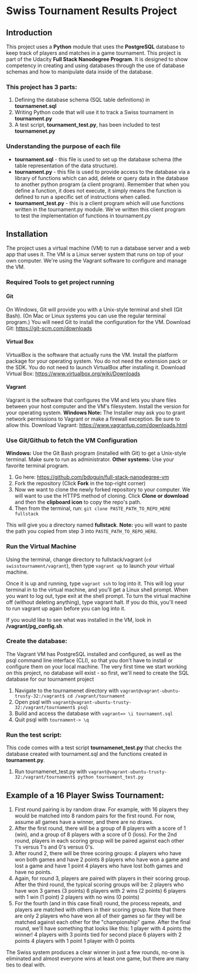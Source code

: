 # Swiss Tournament Results Project
## Introduction
This project uses a **Python** module that uses the **PostgreSQL** database to keep track of players and matches in a game tournament. This project is part of the Udacity **Full Stack Nanodegree Program**. It is designed to show competency in creating and using databases through the use of database schemas and how to manipulate data inside of the database.

### This project has 3 parts:
1. Defining the database schema (SQL table definitions) in **tournamenet.sql**
2. Writing Python code that will use it to track a Swiss tournament in **tournament.py**
3. A test script, **tournament_test.py**, has been included to test **tournamenet.py**

### Understanding the purpose of each file

- **tournament.sql**  - this file is used to set up the database schema (the table representation of the data structure).
- **tournament.py** - this file is used to provide access to the database via a library of functions which can add, delete or query data in the database to another python program (a client program). Remember that when you define a function, it does not execute, it simply means the function is defined to run a specific set of instructions when called.
- **tournament_test.py** - this is a client program which will use functions written in the tournament.py module. We've written this client program to test the implementation of functions in tournament.py

## Installation

The project uses a virtual machine (VM) to run a database server and a web app that uses it. The VM is a Linux server system that runs on top of your own computer. We're using the Vagrant software to configure and manage the VM.

### Required Tools to get project running

#### Git
On Windows, Git will provide you with a Unix-style terminal and shell (Git Bash). (On Mac or Linux systems you can use the regular terminal program.) You will need Git to install the configuration for the VM.
Download Git: https://git-scm.com/downloads

#### Virtual Box
VirtualBox is the software that actually runs the VM. Install the platform package for your operating system.  You do not need the extension pack or the SDK. You do not need to launch VirtualBox after installing it.
Download Virtual Box: https://www.virtualbox.org/wiki/Downloads

#### Vagrant
Vagrant is the software that configures the VM and lets you share files between your host computer and the VM's filesystem.  Install the version for your operating system. **Windows Note:** The Installer may ask you to grant network permissions to Vagrant or make a firewall exception. Be sure to allow this.
Download Vagrant: https://www.vagrantup.com/downloads.html

### Use Git/Github to fetch the VM Configuration
**Windows:** Use the Git Bash program (installed with Git) to get a Unix-style terminal. Make sure to run as administrator. **Other systems:** Use your favorite terminal program.

1. Go here: https://github.com/bdoguin/full-stack-nanodegree-vm
2. Fork the repository (Click **Fork** in the top-right corner)
3. Now we want to clone the newly forked repository to your computer. We will want to use the HTTPS method of cloning. Click **Clone or download** and then the **clipboard icon** to copy the repo's path.
4. Then from the terminal, run: `git clone PASTE_PATH_TO_REPO_HERE fullstack`

This will give you a directory named **fullstack**. **Note:** you will want to paste the path you copied from step 3 into `PASTE_PATH_TO_REPO_HERE`.

### Run the Virtual Machine
Using the terminal, change directory to fullstack/vagrant (`cd swisstournament/vagrant`), then type `vagrant up` to launch your virtual machine. 

Once it is up and running, type `vagrant ssh` to log into it. This will log your terminal in to the virtual machine, and you'll get a Linux shell prompt. When you want to log out, type exit at the shell prompt.  To turn the virtual machine off (without deleting anything), type vagrant halt. If you do this, you'll need to run vagrant up again before you can log into it.

If you would like to see what was installed in the VM, look in **/vagrant/pg_config.sh**.

### Create the database:
The Vagrant VM has PostgreSQL installed and configured, as well as the psql command line interface (CLI), so that you don't have to install or configure them on your local machine. The very first time we start working on this project, no database will exist - so first, we'll need to create the SQL database for our tournament project

1. Navigate to the tournamenet directory with
`vagrant@vagrant-ubuntu-trusty-32:/vagrant$ cd /vagrant/tournament`
2. Open psql with
`vagrant@vagrant-ubuntu-trusty-32:/vagrant/tournament$ psql`
3. Build and access the database with
`vagrant=> \i tournament.sql`
4. Quit psql with 
`tournament-> \q`

### Run the test script:
This code comes with a test script **tournamenet_test.py** that checks the database created with tournament.sql and the functions created in **tournament.py**.
1. Run tournamenet_test.py with
`vagrant@vagrant-ubuntu-trusty-32:/vagrant/tournament$ python tournament_test.py`

## Example of a 16 Player Swiss Tournament:
1. First round pairing is by random draw. For example, with 16 players they would be matched into 8 random pairs for the first round. For now, assume all games have a winner, and there are no draws.
2. After the first round, there will be a group of 8 players with a score of 1 (win), and a group of 8 players with a score of 0 (loss). For the 2nd round, players in each scoring group will be paired against each other 1's versus 1's and 0's versus 0's.
3. After round 2, there will be three scoring groups:
4 players who have won both games and have 2 points
8 players who have won a game and lost a game and have 1 point
4 players who have lost both games and have no points.
4. Again, for round 3, players are paired with players in their scoring group. After the third round, the typical scoring groups will be:
2 players who have won 3 games (3 points)
6 players with 2 wins (2 points)
6 players with 1 win (1 point)
2 players with no wins (0 points)
5. For the fourth (and in this case final) round, the process repeats, and players are matched with others in their scoring group. Note that there are only 2 players who have won all of their games so far they will be matched against each other for the "championship" game. After the final round, we'll have something that looks like this:
1 player with 4 points the winner!
4 players with 3 points tied for second place
6 players with 2 points
4 players with 1 point
1 player with 0 points

The Swiss system produces a clear winner in just a few rounds, no-one is eliminated and almost everyone wins at least one game, but there are many ties to deal with.

